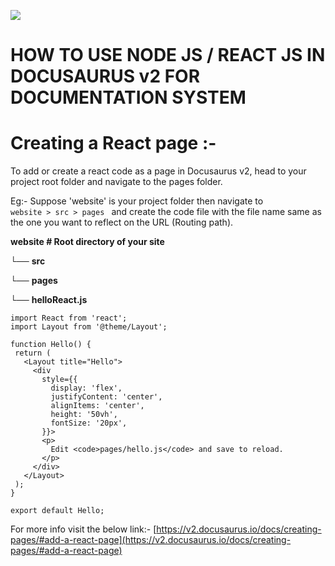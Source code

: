 ![](RackMultipart20200824-4-dr4oqv_html_1dcb9ecd3264016f.png)

# HOW TO USE NODE JS / REACT JS IN DOCUSAURUS v2 FOR DOCUMENTATION SYSTEM

# **Creating a React page :-**

To add or create a react code as a page in Docusaurus v2, head to your project root folder and navigate to the pages folder.

Eg:-
Suppose &#39;website&#39; is your project folder then navigate to <code> website > src > pages </code> and create the code file with the file name same as the one you want to reflect on the URL (Routing path).

**website # Root directory of your site**

└── **src**

└── **pages**

└── **helloReact.js**
 
 ```
import React from 'react';
import Layout from '@theme/Layout';

function Hello() {
  return (
    <Layout title="Hello">
      <div
        style={{
          display: 'flex',
          justifyContent: 'center',
          alignItems: 'center',
          height: '50vh',
          fontSize: '20px',
        }}>
        <p>
          Edit <code>pages/hello.js</code> and save to reload.
        </p>
      </div>
    </Layout>
  );
}

export default Hello;
```
For more info visit the below link:- 
[https://v2.docusaurus.io/docs/creating-pages/#add-a-react-page](https://v2.docusaurus.io/docs/creating-pages/#add-a-react-page)
